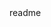 <snippet>
  <content><![CDATA[
# ${1:Project Name}
MITx: 6.00.2x Introduction to Computational Thinking and Data Science problem sets and code used during the Fall 2016 course
## Installation
N/A
## Usage
N/A
## Contributing
1. Fork it!
2. Create your feature branch: `git checkout -b my-new-feature`
3. Commit your changes: `git commit -am 'Add some feature'`
4. Push to the branch: `git push origin my-new-feature`
5. Submit a pull request :D
## History
N/A
## Credits
N/A
## License
N/A
]]></content>
  <tabTrigger>readme</tabTrigger>
</snippet>